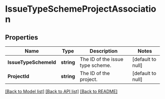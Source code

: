 # IssueTypeSchemeProjectAssociation

## Properties
Name | Type | Description | Notes
------------ | ------------- | ------------- | -------------
**IssueTypeSchemeId** | **string** | The ID of the issue type scheme. | [default to null]
**ProjectId** | **string** | The ID of the project. | [default to null]

[[Back to Model list]](../README.md#documentation-for-models) [[Back to API list]](../README.md#documentation-for-api-endpoints) [[Back to README]](../README.md)


